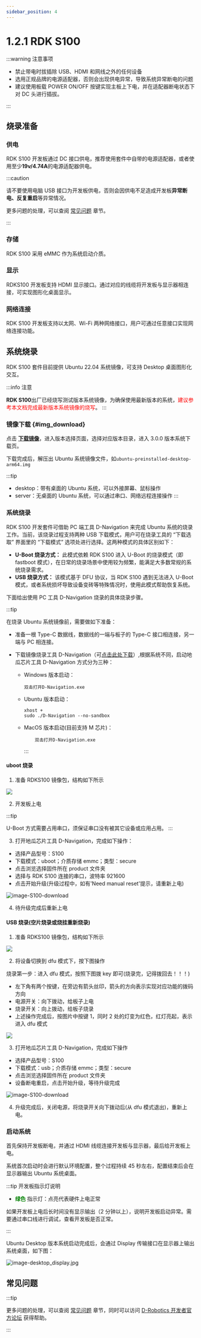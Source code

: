 ```yaml
---
sidebar_position: 4
---
```


# 1.2.1 RDK S100

:::warning 注意事项

- 禁止带电时拔插除 USB、HDMI 和网线之外的任何设备
- 选用正规品牌的电源适配器，否则会出现供电异常，导致系统异常断电的问题
- 建议使用板载 POWER ON/OFF 按键实现主板上下电，并在适配器断电状态下对 DC 头进行插拔。

:::

## 烧录准备

### **供电**

RDK S100 开发板通过 DC 接口供电，推荐使用套件中自带的电源适配器，或者使用至少**19v/4.74A**的电源适配器供电。

:::caution

请不要使用电脑 USB 接口为开发板供电，否则会因供电不足造成开发板**异常断电、反复重启**等异常情况。

更多问题的处理，可以查阅 [常见问题](../../08_FAQ/01_hardware_and_system.md) 章节。

:::

### **存储**

RDK S100 采用 eMMC 作为系统启动介质。

### **显示**

RDKS100 开发板支持 HDMI 显示接口。通过对应的线缆将开发板与显示器相连接，可实现图形化桌面显示。

### **网络连接**

RDK S100 开发板支持以太网、Wi-Fi 两种网络接口，用户可通过任意接口实现网络连接功能。

## 系统烧录

RDK S100 套件目前提供 Ubuntu 22.04 系统镜像，可支持 Desktop 桌面图形化交互。

:::info 注意

**RDK S100**出厂已经烧写测试版本系统镜像，为确保使用最新版本的系统，<font color='Red'>建议参考本文档完成最新版本系统镜像的烧写</font>。
:::

### 镜像下载 {#img_download}

点击 [**下载镜像**](https://archive.d-robotics.cc/downloads/os_images)，进入版本选择页面，选择对应版本目录，进入 3.0.0 版本系统下载页。

下载完成后，解压出 Ubuntu 系统镜像文件，如`ubuntu-preinstalled-desktop-arm64.img`

:::tip

- desktop：带有桌面的 Ubuntu 系统，可以外接屏幕、鼠标操作
- server：无桌面的 Ubuntu 系统，可以通过串口、网络远程连接操作
  :::

### 系统烧录

RDK S100 开发套件可借助 PC 端工具 D-Navigation 来完成 Ubuntu 系统的烧录工作。当前，该烧录过程支持两种 USB 下载模式，用户可在烧录工具的 “下载选取” 界面里的 “下载模式” 选项处进行选择。这两种模式的具体区别如下：

- **U-Boot 烧录方式：** 此模式依赖 RDK S100 进入 U-Boot 的烧录模式（即 fastboot 模式），在日常的烧录场景中使用较为频繁，能满足大多数常规的系统烧录需求。
- **USB 烧录方式：** 该模式基于 DFU 协议，当 RDK S100 遇到无法进入 U-Boot 模式，或者系统损坏导致设备变砖等特殊情况时，使用此模式帮助恢复系统。

下面给出使用 PC 工具 D-Navigation 烧录的具体烧录步骤。

:::tip

在烧录 Ubuntu 系统镜像前，需要做如下准备：

- 准备一根 Type-C 数据线，数据线的一端与板子的 Type-C 接口相连接，另一端与 PC 相连接。
- 下载镜像烧录工具 D-Navigation（可[点击此处下载](https://archive.d-robotics.cc/downloads/hbupdate/)）,根据系统不同，启动地瓜芯片工具 D-Navigation 方式分为三种：

  - Windows 版本启动：

        双击打开D-Navigation.exe

  - Ubuntu 版本启动：

        xhost +
        sudo ./D-Navigation --no-sandbox

  - MacOS 版本启动(目前支持 M 芯片)：

            双击打开D-Navigation.exe

    :::

#### uboot 烧录

1. 准备 RDKS100 镜像包，结构如下所示

![](https://rdk-doc.oss-cn-beijing.aliyuncs.com/doc/img/07_Advanced_development/05_mcu_development/01_S100/basic_information/acore_product.png)

2. 开发板上电

:::tip

U-Boot 方式需要占用串口，须保证串口没有被其它设备或应用占用。
:::

3. 打开地瓜芯片工具 D-Navigation，完成如下操作：

- 选择产品型号：S100
- 下载模式：uboot；介质存储 emmc；类型：secure
- 点击浏览选择固件所在 product 文件夹
- 选择与 RDK S100 连接的串口，波特率 921600
- 点击开始升级(升级过程中，如有'Need manual reset'提示，请重新上电)

![image-S100-download](https://rdk-doc.oss-cn-beijing.aliyuncs.com/doc/img/01_Quick_start/image/install_os/image-S100-download.png)

4. 待升级完成后重新上电

#### USB 烧录(空片烧录或烧挂重新烧录)

1. 准备 RDKS100 镜像包，结构如下所示

![](https://rdk-doc.oss-cn-beijing.aliyuncs.com/doc/img/07_Advanced_development/05_mcu_development/01_S100/basic_information/acore_product.png)

2. 将设备切换到 dfu 模式下，按下图操作

烧录第一步：进入 dfu 模式，按照下图拨 key 即可(烧录完，记得拨回去！！！)

- 左下角有两个按键，在旁边有箭头丝印，箭头的方向表示实现对应功能的拨码方向
- 电源开关：向下拨动，给板子上电
- 烧录开关：向上拨动，给板子烧录
- 上述操作完成后，按图片中按键 1，同时 2 处的灯变为红色，红灯亮起，表示进入 dfu 模式

![](https://rdk-doc.oss-cn-beijing.aliyuncs.com/doc/img/07_Advanced_development/05_mcu_development/01_S100/basic_information/board_dfu1.png)

3. 打开地瓜芯片工具 D-Navigation，完成如下操作

- 选择产品型号：S100
- 下载模式：usb；介质存储 emmc；类型：secure
- 点击浏览选择固件所在 product 文件夹
- 设备断电重启，点击开始升级，等待升级完成

![image-S100-download](https://rdk-doc.oss-cn-beijing.aliyuncs.com/doc/img/01_Quick_start/image/install_os/image-S100-download_dfu.jpg)

4. 升级完成后，关闭电源，将烧录开关向下拨动后(从 dfu 模式退出)，重新上电。

### 启动系统

首先保持开发板断电，并通过 HDMI 线缆连接开发板与显示器，最后给开发板上电。

系统首次启动时会进行默认环境配置，整个过程持续 45 秒左右，配置结束后会在显示器输出 Ubuntu 系统桌面。

:::tip 开发板指示灯说明

- **<font color='Green'>绿色</font>** 指示灯：点亮代表硬件上电正常

如果开发板上电后长时间没有显示输出（2 分钟以上），说明开发板启动异常。需要通过串口线进行调试，查看开发板是否正常。

:::

Ubuntu Desktop 版本系统启动完成后，会通过 Display 传输接口在显示器上输出系统桌面，如下图：

![image-desktop_display.jpg](https://rdk-doc.oss-cn-beijing.aliyuncs.com/doc/img/01_Quick_start/image/install_os/image-desktop_display_s100.jpg)

## **常见问题**

:::tip

更多问题的处理，可以查阅 [常见问题](../../08_FAQ/01_hardware_and_system.md) 章节，同时可以访问 [D-Robotics 开发者官方论坛](https://developer.d-robotics.cc/forum) 获得帮助。

:::
